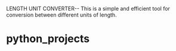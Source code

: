 LENGTH UNIT CONVERTER--
This is a simple and efficient tool for conversion between different units of length.
# python_projects
